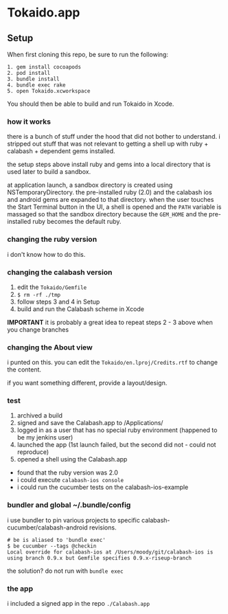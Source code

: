 # Tokaido.app

## Setup

When first cloning this repo, be sure to run the following:

    1. gem install cocoapods
    2. pod install
    3. bundle install
    4. bundle exec rake
    5. open Tokaido.xcworkspace

You should then be able to build and run Tokaido in Xcode.

### how it works

there is a bunch of stuff under the hood that did not bother to understand.  i stripped out stuff that was not relevant to getting a shell up with ruby + calabash + dependent gems installed.

the setup steps above install ruby and gems into a local directory that is used later to build a sandbox.

at application launch, a sandbox directory is created using NSTemporaryDirectory.  the pre-installed ruby (2.0) and the calabash ios and android gems are expanded to that directory.  when the user touches the Start Terminal button in the UI, a shell is opened and the `PATH` variable is massaged so that the sandbox directory because the `GEM_HOME` and the pre-installed ruby becomes the default ruby.

### changing the ruby version

i don't know how to do this.

### changing the calabash version

1. edit the `Tokaido/Gemfile` 
2. `$ rm -rf ./tmp`
3. follow steps 3 and 4 in Setup
4. build and run the Calabash scheme in Xcode

**IMPORTANT** it is probably a great idea to repeat steps 2 - 3 above when you change branches

### changing the About view

i punted on this.  you can edit the `Tokaido/en.lproj/Credits.rtf`  to change the content.

if you want something different, provide a layout/design.

### test

1. archived a build
2. signed and save the Calabash.app to /Applications/
3. logged in as a user that has no special ruby environment (happened to be my jenkins user)
4. launched the app (1st launch failed, but the second did not - could not reproduce)
5. opened a shell using the Calabash.app

* found that the ruby version was 2.0 
* i could execute `calabash-ios console`
* i could run the cucumber tests on the calabash-ios-example    


### bundler and global ~/.bundle/config

i use bundler to pin various projects to specific calabash-cucumber/calabash-android revisions.

```
# be is aliased to 'bundle exec'
$ be cucumber --tags @checkin
Local override for calabash-ios at /Users/moody/git/calabash-ios is using branch 0.9.x but Gemfile specifies 0.9.x-riseup-branch
```

the solution?  do not run with `bundle exec`

### the app

i included a signed app in the repo `./Calabash.app`




